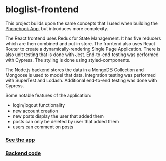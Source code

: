 # bloglist-frontend

This project builds upon the same concepts that I used when building the [Phonebook App](https://github.com/djl218/Phonebook-Backend), but introduces more complexity.

The React frontend uses Redux for State Management. It has five reducers which are then combined and put in store. The frontend also uses React Router to create a dynamically-rendering Single Page Application. There is also unit testing that is done with Jest. End-to-end testing was performed with Cypress. The styling is done using styled-components.

The Node.js backend stores the data in a MongoDB Collection and Mongoose is used to model that data. Integration testing was performed with SuperTest and Lodash. Additional end-to-end testing was done with Cypress.

Some notable features of the application:
  *  login/logout functionality
  *  new account creation
  *  new posts display the user that added them
  *  posts can only be deleted by user that added them
  *  users can comment on posts

[<h3>See the app</h3>](https://warm-crag-63925.herokuapp.com/)

[<h3>Backend code</h3>](https://github.com/djl218/Blog-Backend)